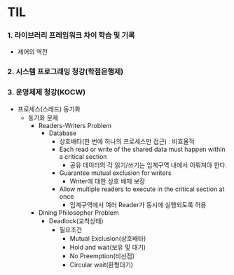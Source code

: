 # TIL
### 1. 라이브러리 프레임워크 차이 학습 및 기록
* 제어의 역전
### 2. 시스템 프로그래밍 청강(학점은행제)
### 3. 운영체제 청강(KOCW)
* 프로세스(스레드) 동기화
    * 동기화 문제
        * Readers-Writers Problem
            * Database
                * 상호배타(한 번에 하나의 프로세스만 접근) : 비효율적
                * Each read or write of the shared data must happen within a critical section
                    * 공유 데이터의 각 읽기/쓰기는 임계구역 내에서 이뤄져야 한다.
                * Guarantee mutual exclusion for writers
                    * Writer에 대한 상호 배제 보장
                * Allow multiple readers to execute in the critical section at once
                    * 임계구역에서 여러 Reader가 동시에 실행되도록 허용
        * Dining Philosopher Problem
            * Deadlock(교착상태)
                * 필요조건
                    * Mutual Exclusion(상호배타)
                    * Hold and wait(보유 및 대기)
                    * No Preemption(비선점)
                    * Circular wait(환형대기)